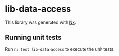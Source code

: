 # lib-data-access

This library was generated with [Nx](https://nx.dev).

## Running unit tests

Run `nx test lib-data-access` to execute the unit tests.
